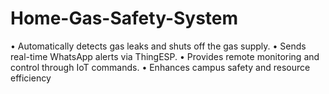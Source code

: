# Home-Gas-Safety-System
• Automatically detects gas leaks and shuts off the gas supply.  • Sends real-time WhatsApp alerts via ThingESP.  • Provides remote monitoring and control through IoT commands.  • Enhances campus safety and resource efficiency
